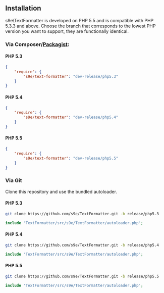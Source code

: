 ## Installation

s9e\\TextFormatter is developed on PHP 5.5 and is compatible with PHP 5.3.3 and above. Choose the branch that corresponds to the lowest PHP version you want to support, they are functionally identical.

### Via Composer/[Packagist](https://packagist.org/):

#### PHP 5.3
```json
{
    "require": {
        "s9e/text-formatter": "dev-release/php5.3"
    }
}
```

#### PHP 5.4
```json
{
    "require": {
        "s9e/text-formatter": "dev-release/php5.4"
    }
}
```

#### PHP 5.5
```json
{
    "require": {
        "s9e/text-formatter": "dev-release/php5.5"
    }
}
```

### Via Git

Clone this repository and use the bundled autoloader.

#### PHP 5.3
```bash
git clone https://github.com/s9e/TextFormatter.git -b release/php5.3
```
```php
include 'TextFormatter/src/s9e/TextFormatter/autoloader.php';
```

#### PHP 5.4
```bash
git clone https://github.com/s9e/TextFormatter.git -b release/php5.4
```
```php
include 'TextFormatter/src/s9e/TextFormatter/autoloader.php';
```

#### PHP 5.5
```bash
git clone https://github.com/s9e/TextFormatter.git -b release/php5.5
```
```php
include 'TextFormatter/src/s9e/TextFormatter/autoloader.php';
```
